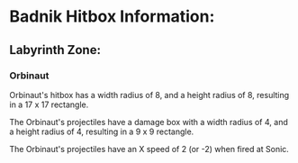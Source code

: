 # **Badnik Hitbox Information:**
## **Labyrinth Zone:**  
### **Orbinaut**
Orbinaut's hitbox has a width radius of 8, and a height radius of 8, resulting in a 17 x 17 rectangle.

The Orbinaut's projectiles have a damage box with a width radius of 4, and a height radius of 4, resulting in a 9 x 9 rectangle.

The Orbinaut's projectiles have an X speed of 2 (or -2) when fired at Sonic.
